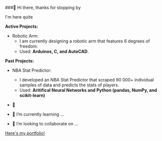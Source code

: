 ###👋 Hi there, thanks for stopping by

I'm here quite

**Active Projects:** 

- Robotic Arm:
  -  I am currently designing a robotic arm that features 6 degrees of freedom.
  -  Used: **Arduinos, C, and AutoCAD**.

**Past Projects:**
- NBA Stat Predictor:
  - I developed an NBA Stat Predictor that scraped 90 000+ individual samples of data and predicts the stats of players.
  - Used: **Aritifical Neural Networks and Python (pandas, NumPy, and scikit-learn)**


- 🔭 
- 🌱 I’m currently learning ...
- 👯 I’m looking to collaborate on ...

[Here's my portfolio!](https://erionkeka.com)
<!--
**kekae304/kekae304** is a ✨ _special_ ✨ repository because its `README.md` (this file) appears on your GitHub profile.

Here are some ideas to get you started:

- 🔭 I’m currently working on ...
- 🌱 I’m currently learning ...
- 👯 I’m looking to collaborate on ...
- 🤔 I’m looking for help with ...
- 💬 Ask me about ...
- 📫 How to reach me: ...
- 😄 Pronouns: ...
- ⚡ Fun fact: ...
-->

